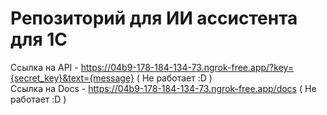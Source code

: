 # Репозиторий для ИИ ассистента для 1С

Ссылка на API - https://04b9-178-184-134-73.ngrok-free.app/?key={secret_key}&text={message} ( Не работает :D )
</br>
Ссылка на Docs - https://04b9-178-184-134-73.ngrok-free.app/docs ( Не работает :D )
